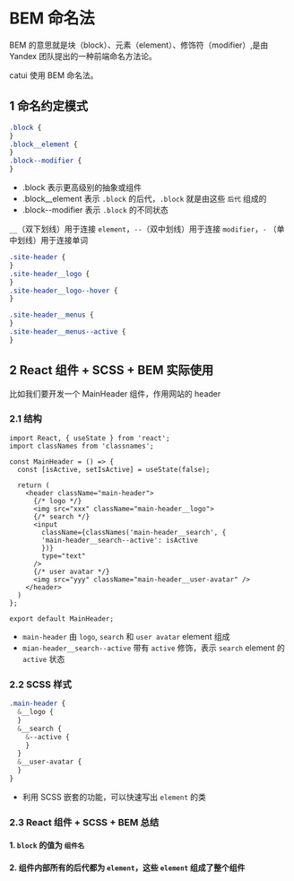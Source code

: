 # BEM 命名法

BEM 的意思就是块（block）、元素（element）、修饰符（modifier）,是由 Yandex 团队提出的一种前端命名方法论。

catui 使用 BEM 命名法。

## 1 命名约定模式

```css
.block {
}
.block__element {
}
.block--modifier {
}
```

- .block 表示更高级别的抽象或组件
- .block\_\_element 表示 `.block` 的后代，`.block` 就是由这些 `后代` 组成的
- .block--modifier 表示 `.block` 的不同状态

`__`（双下划线）用于连接 `element`，`--`（双中划线）用于连接 `modifier`，`-` （单中划线）用于连接单词

```css
.site-header {
}
.site-header__logo {
}
.site-header__logo--hover {
}

.site-header__menus {
}
.site-header__menus--active {
}
```

## 2 React 组件 + SCSS + BEM 实际使用

比如我们要开发一个 MainHeader 组件，作用网站的 header

### 2.1 结构

```tsx
import React, { useState } from 'react';
import classNames from 'classnames';

const MainHeader = () => {
  const [isActive, setIsActive] = useState(false);

  return (
    <header className="main-header">
      {/* logo */}
      <img src="xxx" className="main-header__logo">
      {/* search */}
      <input
        className={classNames('main-header__search', {
        'main-header__search--active': isActive
        })}
        type="text"
      />
      {/* user avatar */}
      <img src="yyy" className="main-header__user-avatar" />
    </header>
  )
};

export default MainHeader;
```

- `main-header` 由 `logo`, `search` 和 `user avatar` element 组成
- `mian-header__search--active` 带有 `active` 修饰，表示 `search` element 的 `active` 状态

### 2.2 SCSS 样式

```scss
.main-header {
  &__logo {
  }
  &__search {
    &--active {
    }
  }
  &__user-avatar {
  }
}
```

- 利用 SCSS 嵌套的功能，可以快速写出 `element` 的类

### 2.3 React 组件 + SCSS + BEM 总结

#### 1. `block` 的值为 `组件名`

#### 2. 组件内部所有的后代都为 `element`，这些 `element` 组成了整个组件
